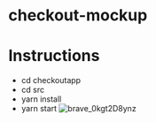 # checkout-mockup

# Instructions

- cd checkoutapp
- cd src
- yarn install
- yarn start
![brave_0kgt2D8ynz](https://user-images.githubusercontent.com/71355155/178347140-173cc9cb-a339-4b18-8b87-812614cb7278.png)
